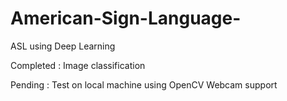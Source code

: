 # American-Sign-Language-
ASL using Deep Learning


Completed : Image classification

Pending : Test on local machine using OpenCV Webcam support
